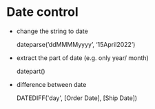 # Date control

- change the string to date
    
    dateparse(’ddMMMMyyyy’, ‘15April2022’)
    
- extract the part of date (e.g. only year/ month)
    
    datepart()
    
- difference between date
    
    DATEDIFF('day', [Order Date], [Ship Date])